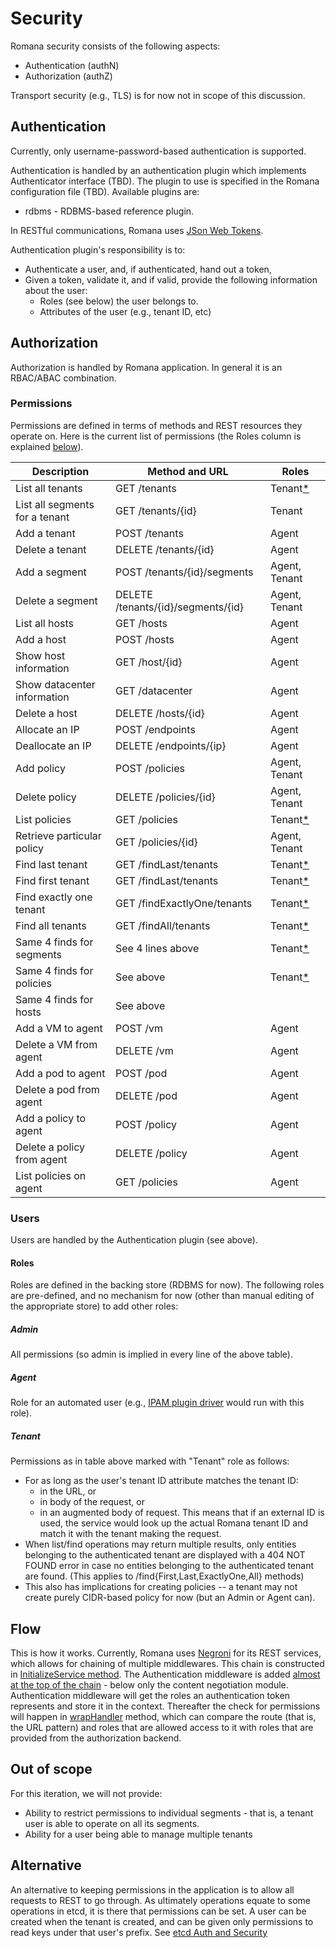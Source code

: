 # Security

Romana security consists of the following aspects:

 * Authentication (authN)
 * Authorization (authZ)

Transport security (e.g., TLS) is for now not in scope of this discussion. 

## Authentication

Currently, only username-password-based authentication is supported.

Authentication is handled by an authentication plugin which implements Authenticator interface (TBD). The plugin to use is specified in the Romana configuration file (TBD). Available plugins are:

 * rdbms - RDBMS-based reference plugin. 

In RESTful communications, Romana uses [JSon Web Tokens](https://jwt.io/).

Authentication plugin's responsibility is to:

 * Authenticate a user, and, if authenticated, hand out a token,
 * Given a token, validate it, and if valid, provide the following information about the user:
   * Roles (see below) the user belongs to.
   * Attributes of the user (e.g., tenant ID, etc)

## Authorization

Authorization is handled by Romana application. In general it is an RBAC/ABAC combination.

### Permissions

Permissions are defined in terms of methods and REST resources they operate on. 
Here is the current list of permissions (the Roles column is explained [below](#roles)).

| Description                  | Method and URL                   |Roles         |
|------------------------------|----------------------------------|--------------|
|List all tenants              |GET /tenants                      | Tenant[*](#tenant_list_find)      |
|List all segments for a tenant|GET /tenants/{id}                 | Tenant       |
|Add a tenant                  |POST /tenants                     | Agent        |
|Delete a tenant               |DELETE /tenants/{id}              | Agent        |
|Add a segment                 |POST /tenants/{id}/segments       | Agent, Tenant |
|Delete a segment              |DELETE /tenants/{id}/segments/{id}| Agent, Tenant |
|List all hosts                |GET /hosts                        | Agent         |
|Add a host                    |POST /hosts                       | Agent         |
|Show host information         |GET /host/{id}                    | Agent         |
|Show datacenter information   |GET /datacenter                   | Agent         |
|Delete a host                 |DELETE /hosts/{id}                | Agent         |
|Allocate an IP                |POST /endpoints                   | Agent         |
|Deallocate an IP              |DELETE /endpoints/{ip}            | Agent         |
|Add policy                    |POST /policies                    | Agent, Tenant |       
|Delete policy                 |DELETE /policies/{id}             | Agent, Tenant | 
|List policies                 |GET /policies                     | Tenant[*](#tenant_list_find)      |
|Retrieve particular policy    |GET /policies/{id}                | Agent, Tenant|
|Find last tenant              |GET /findLast/tenants             | Tenant[*](#tenant_list_find)      |       |
|Find first tenant             |GET /findLast/tenants             | Tenant[*](#tenant_list_find)      |       |
|Find exactly one tenant       |GET /findExactlyOne/tenants       | Tenant[*](#tenant_list_find)      |       |         
|Find all tenants              |GET /findAll/tenants              | Tenant[*](#tenant_list_find)      |       |                          
|Same 4 finds for segments     |See 4 lines above                 | Tenant[*](#tenant_list_find)      |       | 
|Same 4 finds for policies     |See above                         | Tenant[*](#tenant_list_find)      |       | 
|Same 4 finds for hosts        |See above                         |              | 
|Add a VM to agent             |POST /vm                          | Agent        |
|Delete a VM from agent        |DELETE /vm                        | Agent        |
|Add a pod to agent            |POST /pod                         | Agent        |
|Delete a pod from agent       |DELETE /pod                       | Agent        |
|Add a policy to agent         |POST /policy                      | Agent        |
|Delete a policy from agent    |DELETE /policy                    | Agent        |
|List policies on agent        |GET /policies                     | Agent        |
 
### Users

Users are handled by the Authentication plugin (see above). 

<a name="roles"></a>
#### Roles

Roles are defined in the backing store (RDBMS for now).  The following roles are pre-defined, and no mechanism for now (other than manual editing of the appropriate store) to add other roles:

##### Admin

All permissions (so admin is implied in every line of the above table).

##### Agent

Role for an automated user (e.g., [IPAM plugin driver](https://github.com/romana/networking-romana) would run with this role). 

<a name="role_tenant"></a>
##### Tenant

Permissions as in table above marked with "Tenant" role as follows:

 * For  as long as the user's tenant ID attribute matches the tenant ID:
   * in the URL, or 
   * in body of the request, or
   * in an augmented body of request. This means that if an external ID is used, the service would look up the actual Romana tenant ID and match it with the tenant making the request. 
 * <a name="tenant_list_find"></a>
When list/find operations may return multiple results, only entities belonging to the authenticated tenant are displayed with a 404 NOT FOUND error in case no entities belonging to the authenticated tenant are found. (This applies to /find{First,Last,ExactlyOne,All} methods)
 * This also has implications for creating policies -- a tenant may not create purely CIDR-based policy for now (but an Admin or Agent can). 


## Flow

This is how it works. Currently, Romana uses [Negroni](https://github.com/urfave/negroni) for its REST services, which allows for chaining of multiple middlewares. This chain is constructed in [InitializeService method](https://godoc.org/github.com/romana/core/common#InitializeService). The Authentication middleware is added [almost at the top of the chain](https://github.com/romana/core/blob/master/common/service.go#L229) - below only the content negotiation module. Authentication middleware will get the roles an authentication token represents and store it in the context. Thereafter the check for permissions will happen in [wrapHandler](https://github.com/paninetworks/core/blob/master/common/middleware.go#L220) method, which can compare the route (that is, the URL pattern) and roles that are allowed access to it with roles that are provided from the authorization backend.

## Out of scope

For this iteration, we will not provide:

 * Ability to restrict permissions to individual segments - that is, a tenant user is able to operate on all its segments. 
 * Ability for a user being able to manage multiple tenants

## Alternative

An alternative to keeping permissions in the application is to allow all requests to REST to go through. As ultimately operations equate to some operations in etcd, it is there that permissions can be set. A user can be created when the tenant is created, and can be given only permissions to read keys under that user's prefix. See [etcd Auth and Security](https://coreos.com/etcd/docs/latest/auth_api.html)




